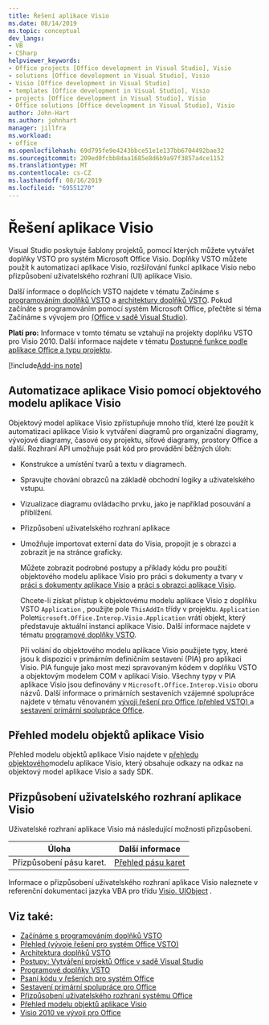 ```yaml
---
title: Řešení aplikace Visio
ms.date: 08/14/2019
ms.topic: conceptual
dev_langs:
- VB
- CSharp
helpviewer_keywords:
- Office projects [Office development in Visual Studio], Visio
- solutions [Office development in Visual Studio], Visio
- Visio [Office development in Visual Studio]
- templates [Office development in Visual Studio], Visio
- projects [Office development in Visual Studio], Visio
- Office solutions [Office development in Visual Studio], Visio
author: John-Hart
ms.author: johnhart
manager: jillfra
ms.workload:
- office
ms.openlocfilehash: 69d795fe9e4243bbce51e1e137bb6704492bae32
ms.sourcegitcommit: 209ed0fcbb8daa1685e8d6b9a97f3857a4ce1152
ms.translationtype: MT
ms.contentlocale: cs-CZ
ms.lasthandoff: 08/16/2019
ms.locfileid: "69551270"
---
```

# <a name="visio-solutions"></a>Řešení aplikace Visio
  Visual Studio poskytuje šablony projektů, pomocí kterých můžete vytvářet doplňky VSTO pro systém Microsoft Office Visio. Doplňky VSTO můžete použít k automatizaci aplikace Visio, rozšiřování funkcí aplikace Visio nebo přizpůsobení uživatelského rozhraní (UI) aplikace Visio.

 Další informace o doplňcích VSTO najdete v tématu Začínáme s [programováním doplňků VSTO](../vsto/getting-started-programming-vsto-add-ins.md) a [architektury doplňků VSTO](../vsto/architecture-of-vsto-add-ins.md). Pokud začínáte s programováním pomocí systém Microsoft Office, přečtěte si téma Začínáme s vývojem pro [ &#40;Office v sadě Visual Studio&#41;](../vsto/getting-started-office-development-in-visual-studio.md).

 **Platí pro:** Informace v tomto tématu se vztahují na projekty doplňku VSTO pro Visio 2010. Další informace najdete v tématu [Dostupné funkce podle aplikace Office a typu projektu](../vsto/features-available-by-office-application-and-project-type.md).

[!include[Add-ins note](includes/addinsnote.md)]

## <a name="automate-visio-by-using-the-visio-object-model"></a>Automatizace aplikace Visio pomocí objektového modelu aplikace Visio
 Objektový model aplikace Visio zpřístupňuje mnoho tříd, které lze použít k automatizaci aplikace Visio k vytváření diagramů pro organizační diagramy, vývojové diagramy, časové osy projektu, síťové diagramy, prostory Office a další. Rozhraní API umožňuje psát kód pro provádění běžných úloh:

- Konstrukce a umístění tvarů a textu v diagramech.

- Spravujte chování obrazců na základě obchodní logiky a uživatelského vstupu.

- Vizualizace diagramu ovládacího prvku, jako je například posouvání a přiblížení.

- Přizpůsobení uživatelského rozhraní aplikace

- Umožňuje importovat externí data do Visia, propojit je s obrazci a zobrazit je na stránce graficky.

  Můžete zobrazit podrobné postupy a příklady kódu pro použití objektového modelu aplikace Visio pro práci s dokumenty a tvary v [práci s dokumenty aplikace Visio](../vsto/working-with-visio-documents.md) a [práci s obrazci aplikace Visio](../vsto/working-with-visio-shapes.md).

  Chcete-li získat přístup k objektovému modelu aplikace Visio z doplňku VSTO `Application` , použijte pole `ThisAddIn` třídy v projektu. `Application` Pole`Microsoft.Office.Interop.Visio.Application` vrátí objekt, který představuje aktuální instanci aplikace Visio. Další informace najdete v tématu [programové doplňky VSTO](../vsto/programming-vsto-add-ins.md).

  Při volání do objektového modelu aplikace Visio použijete typy, které jsou k dispozici v primárním definičním sestavení (PIA) pro aplikaci Visio. PIA funguje jako most mezi spravovaným kódem v doplňku VSTO a objektovým modelem COM v aplikaci Visio. Všechny typy v PIA aplikace Visio jsou definovány v `Microsoft.Office.Interop.Visio` oboru názvů. Další informace o primárních sestaveních vzájemné spolupráce najdete v tématu věnovaném [vývoji řešení pro Office &#40;přehled VSTO&#41; ](../vsto/office-solutions-development-overview-vsto.md) a [sestavení primární spolupráce Office](../vsto/office-primary-interop-assemblies.md).

## <a name="visio-object-model-overview"></a>Přehled modelu objektů aplikace Visio
 Přehled modelu objektů aplikace Visio najdete v [přehledu objektového](../vsto/visio-object-model-overview.md)modelu aplikace Visio, který obsahuje odkazy na odkaz na objektový model aplikace Visio a sady SDK.

## <a name="customize-the-user-interface-of-visio"></a>Přizpůsobení uživatelského rozhraní aplikace Visio
 Uživatelské rozhraní aplikace Visio má následující možnosti přizpůsobení.

|Úloha|Další informace|
|----------|--------------------------|
|Přizpůsobení pásu karet.|[Přehled pásu karet](../vsto/ribbon-overview.md)|

 Informace o přizpůsobení uživatelského rozhraní aplikace Visio naleznete v referenční dokumentaci jazyka VBA pro třídu [Visio. UIObject](/office/vba/api/Visio.UIObject) .

## <a name="see-also"></a>Viz také:
- [Začínáme s programováním doplňků VSTO](../vsto/getting-started-programming-vsto-add-ins.md)
- [Přehled &#40;vývoje řešení pro systém Office VSTO&#41;](../vsto/office-solutions-development-overview-vsto.md)
- [Architektura doplňků VSTO](../vsto/architecture-of-vsto-add-ins.md)
- [Postupy: Vytváření projektů Office v sadě Visual Studio](../vsto/how-to-create-office-projects-in-visual-studio.md)
- [Programové doplňky VSTO](../vsto/programming-vsto-add-ins.md)
- [Psaní kódu v řešeních pro systém Office](../vsto/writing-code-in-office-solutions.md)
- [Sestavení primární spolupráce pro Office](../vsto/office-primary-interop-assemblies.md)
- [Přizpůsobení uživatelského rozhraní systému Office](../vsto/office-ui-customization.md)
- [Přehled modelu objektů aplikace Visio](../vsto/visio-object-model-overview.md)
- [Visio 2010 ve vývoji pro Office](http://go.microsoft.com/fwlink/?LinkId=199017)
